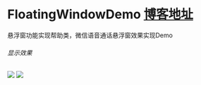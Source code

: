 # FloatingWindowDemo <a href="https://blog.csdn.net/lzw398756924/article/details/106012948" rel="nofollow">博客地址</a>
悬浮窗功能实现帮助类，微信语音通话悬浮窗效果实现Demo
<h6>显示效果</h6>
<img src="https://img-blog.csdnimg.cn/20200511151213525.gif" />
<img src="https://img-blog.csdnimg.cn/20200511145025431.gif" />
